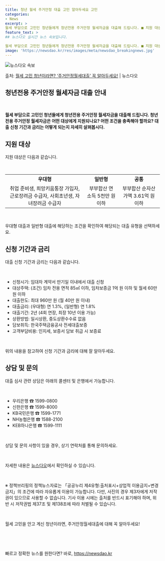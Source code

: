 ```yaml
---
title: 청년 월세 주거안정 대출 고민 알아두세요 고민
categories:
- News
excerpt: >
월세 부담으로 고민인 청년들에게 청년전용 주거안정 월세자금을 대출해 드립니다. ■ 지원 대상은 어떻게 되나요…
feature_text: >
## 뉴스다오 실시간 뉴스 속보입니다.

월세 부담으로 고민인 청년들에게 청년전용 주거안정 월세자금을 대출해 드립니다. ■ 지원 대상은 어떻게 되나요…
image: 'https://newsdao.kr/res/images/meta/newsdao_breakingnews.jpg'
---
```


![뉴스다오 속보](https://newsdao.kr/res/images/meta/newsdao_breakingnews.jpg)

<p>출처: <a href="https://newsdao.kr/2702" rel="dofollow">월세 고민 청년이라면? ‘주거안정월세대출’ 꼭 알아두세요!</a> | 뉴스다오</p>

<h2 data-ke-size="size26"><b>청년전용 주거안정 월세자금 대출 안내</b></h2>
<p data-ke-size="size16">&nbsp;</p>
<p data-ke-size="size16"><b>월세 부담으로 고민인 청년들에게 청년전용 주거안정 월세자금을 대출해 드립니다. 청년전용 주거안정 월세자금은 어떤 대상에게 지원되나요? 어떤 조건을 충족해야 할까요? 대출 신청 기간과 금리는 어떻게 되는지 자세히 살펴봅시다.</b></p>
<h2 data-ke-size="size24"><b>지원 대상</b></h2>
<p data-ke-size="size16">지원 대상은 다음과 같습니다.</p>
<p data-ke-size="size16">&nbsp;</p>
<table>
  <tbody>
    <tr>
      <td style="text-align: center; height: 17px;"><b>우대형</b></td>
      <td style="text-align: center; height: 17px;"><b>일반형</b></td>
      <td style="text-align: center; height: 17px;"><b>공통</b></td>
    </tr>
    <tr>
      <td style="text-align: center; height: 17px;">취업 준비생, 희망키움통장 가입자, 근로장려금 수급자, 사회초년생, 자녀장려금 수급자</td>
      <td style="text-align: center; height: 17px;">부부합산 연 소득 5천만 원 이하</td>
      <td style="text-align: center; height: 17px;">부부합산 순자산가액 3.61억 원 이하</td>
    </tr>
  </tbody>
</table>
<p data-ke-size="size16">&nbsp;</p>
<p data-ke-size="size16">우대형 대출과 일반형 대출에 해당하는 조건을 확인하여 해당되는 대출 유형을 선택하세요.</p>
<h2 data-ke-size="size24"><b>신청 기간과 금리</b></h2>
<p data-ke-size="size16">대출 신청 기간과 금리는 다음과 같습니다.</p>
<p data-ke-size="size16">&nbsp;</p>
<ul>
  <li>신청시기: 임대차 계약서 만기일 이내에서 대출 신청</li>
  <li>대상주택: (조건) 임차 전용 면적 85㎡ 이하, 임차보증금 1억 원 이하 및 월세 60만 원 이하</li>
  <li>대출한도: 최대 960만 원 (월 40만 원 이내)</li>
  <li>대출금리: (우대형) 연 1.3%, (일반형) 연 1.8%</li>
  <li>대출기간: 2년 (4회 연장, 최장 10년 이용 가능)</li>
  <li>상환방법: 일시상환, 중도상환수수료 없음</li>
  <li>담보취득: 한국주택금융공사 전세대출보증</li>
  <li>고객부담비용: 인지세, 보증서 담보 취급 시 보증료</li>
</ul>
<p data-ke-size="size16">&nbsp;</p>
<p data-ke-size="size16">위의 내용을 참고하여 신청 기간과 금리에 대해 잘 알아두세요.</p>
<h2 data-ke-size="size24"><b>상담 및 문의</b></h2>
<p data-ke-size="size16">대출 심사 관련 상담은 아래의 콜센터 및 은행에서 가능합니다.</p>
<p data-ke-size="size16">&nbsp;</p>
<ul>
  <li>우리은행 ☎ 1599-0800</li>
  <li>신한은행 ☎ 1599-8000</li>
  <li>KB국민은행 ☎ 1599-1771</li>
  <li>NH농협은행 ☎ 1588-2100</li>
  <li>KEB하나은행 ☎ 1599-1111</li>
</ul>
<p data-ke-size="size16">&nbsp;</p>
<p data-ke-size="size16">상담 및 문의 사항이 있을 경우, 상기 연락처를 통해 문의하세요.</p>
<p data-ke-size="size16">&nbsp;</p>
<p data-ke-size="size16">자세한 내용은 <a href="https://newsdao.kr/2702">뉴스다오</a>에서 확인하실 수 있습니다.</p>
<p data-ke-size="size16">&nbsp;</p>
<p data-ke-size="size16">※ 정책브리핑의 정책뉴스자료는 「공공누리 제4유형:출처표시+상업적 이용금지+변경금지」의 조건에 따라 자유롭게 이용이 가능합니다. 다만, 사진의 경우 제3자에게 저작권이 있으므로 사용할 수 없습니다. 기사 이용 시에는 출처를 반드시 표기해야 하며, 위반 시 저작권법 제37조 및 제138조에 따라 처벌될 수 있습니다.</p>
<p data-ke-size="size16">&nbsp;</p>
<p data-ke-size="size16">월세 고민을 안고 계신 청년이라면, 주거안정월세대출에 대해 꼭 알아두세요!</p>
<p data-ke-size="size16">&nbsp;</p>
<p data-ke-size="size16">&nbsp;</p> 

빠르고 정확한 뉴스를 원한다면? 바로, <a href="https://newsdao.kr" rel="dofollow">https://newsdao.kr</a>


    
